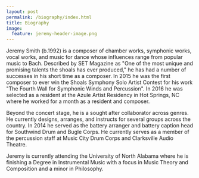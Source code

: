 ```yaml
---
layout: post
permalink: /biography/index.html
title: Biography
image:
  feature: jeremy-header-image.png
---
```


Jeremy Smith (b.1992) is a composer of chamber works, symphonic works, vocal works, and music for dance whose influences range from popular music to Bach. Described by SET Magazine as "One of the most unique and promising talents the shoals has ever produced," he has had a number of successes in his short time as a composer. In 2015 he was the first composer to ever win the Shoals Symphony Solo Artist Contest for his work "The Fourth Wall for Symphonic Winds and Percussion". In 2016 he was selected as a resident at the Azule Artist Residency in Hot Springs, NC where he worked for a month as a resident and composer. 

Beyond the concert stage, he is a sought after collaborator across genres. He currently designs, arranges, and instructs for several groups across the country. In 2014 he served as the battery arranger and battery caption head for Southwind Drum and Bugle Corps. He currently serves as a member of the percussion staff at Music City Drum Corps and Clarksville Audio Theatre.

Jeremy is currently attending the University of North Alabama where he is finishing a Degree in Instrumental Music with a focus in Music Theory and Composition and a minor in Philosophy.